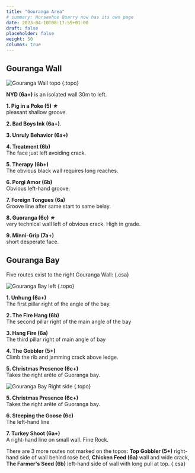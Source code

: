 ```yaml
---
title: "Gouranga Area"
# summary: Horseshoe Quarry now has its own page
date: 2023-04-10T08:17:59+01:00
draft: false
placeholder: false
weight: 50
columns: true
---
```


## Gouranga Wall


![Gouranga Wall topo](/img/peak/stoney/horseshoe-quarry-gouranga-wall.jpg)
{.topo}

**NYD (6a+)** is an isolated wall 30m to left.

**1. Pig in a Poke (5) *&starf;***  
pleasant shallow groove.

**2. Bad Boys Ink (6a+)**.

**3. Unruly Behavior (6a+)**

**4. Treatment (6b)**  
The face just left avoiding crack.

**5. Therapy (6b+)**  
The obvious black wall requires long reaches.

**6. Porgi Amor (6b)**  
Obvious left-hand groove.

**7. Foreign Tongues (6a)**  
Groove line after same start to same belay.

**8. Guoranga (6c) *&starf;***  
very technical wall left of obvious crack. High in grade.

**9. Minni-Grip (7a+)**  
short desperate face.



## Gouranga Bay

Five routes exist to the right Gouranga Wall:
{.csa}

![Gouranga Bay left](/img/peak/stoney/horseshoe-gouranga-bay-left.jpg)
{.topo}


**1. Unhung (6a+)**  
The first pillar right of the angle of the bay.

**2. The Fire Hang (6b)**  
The second pillar right of the main angle of the bay

**3. Hang Fire (6a)**  
The third pillar right of main angle of bay

**4. The Gobbler (5+)**  
Climb the rib and jamming crack above ledge.

**5. Christmas Presence (6c+)**  
Takes the right arête of Guoranga bay.

![Gouranga Bay Right side](/img/peak/stoney/horseshoe-gouranga-bay-right.jpg)
{.topo}

**5. Christmas Presence (6c+)**  
Takes the right arête of Guoranga bay.

**6. Steeping the Goose (6c)**  
The left-hand line

**7. Turkey Shoot (6a+)**  
A right-hand line on small wall. Fine Rock.


There are 3 more routes not marked on the topos: **Top Gobbler (5+)** right-hand side of wall behind rose bed, **Chicken Feed (6a)** wall and wide crack, **The Farmer's Seed (6b)** left-hand side of wall with long pull at top.
{.csa}




